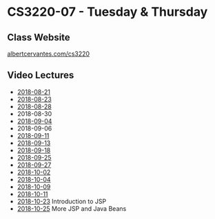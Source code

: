 # CS3220-07 - Tuesday & Thursday

## Class Website
[albertcervantes.com/cs3220](http://albertcervantes.com/cs3220)

## Video Lectures
- [2018-08-21](http://albertcervantes.com/cs3220/lectures/cs3220-2018-08-21-ttr.mp4)
- [2018-08-23](http://albertcervantes.com/cs3220/lectures/cs3220-2018-08-23-ttr.mp4)
- [2018-08-28](http://albertcervantes.com/cs3220/lectures/cs3220-2018-08-28-ttr.mp4)
- 2018-08-30
- [2018-09-04](http://albertcervantes.com/cs3220/lectures/cs3220-2018-09-04-ttr.mp4)
- 2018-09-06
- [2018-09-11](http://albertcervantes.com/cs3220/lectures/cs3220-2018-09-11-ttr.mp4)
- [2018-09-13](http://albertcervantes.com/cs3220/lectures/cs3220-2018-09-13-ttr.mp4)
- [2018-09-18](http://albertcervantes.com/cs3220/lectures/cs3220-2018-09-18-ttr.mp4)
- [2018-09-25](http://albertcervantes.com/cs3220/lectures/cs3220-2018-09-25-ttr.mp4)
- [2018-09-27](http://albertcervantes.com/cs3220/lectures/cs3220-2018-09-27-ttr.mp4)
- [2018-10-02](http://albertcervantes.com/cs3220/lectures/cs3220-2018-10-02-ttr.mp4)
- [2018-10-04](http://albertcervantes.com/cs3220/lectures/cs3220-2018-10-04-ttr.mp4)
- [2018-10-09](http://albertcervantes.com/cs3220/lectures/cs3220-2018-10-09-ttr.mp4)
- [2018-10-11](http://albertcervantes.com/cs3220/lectures/cs3220-2018-10-11-ttr.mp4)
- [2018-10-23](http://albertcervantes.com/cs3220/lectures/cs3220-2018-10-23-ttr.mp4) Introduction to JSP
- [2018-10-25](http://albertcervantes.com/cs3220/lectures/cs3220-2018-10-25-ttr.mp4) More JSP and Java Beans

